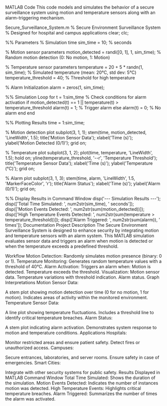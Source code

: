 MATLAB Code
This code models and simulates the behavior of a secure surveillance system using motion and temperature sensors along with an alarm-triggering mechanism.

Secure_Surveillance_System.m
% Secure Environment Surveillance System
% Designed for hospital and campus applications
clear; clc;

%% Parameters
% Simulation time
sim_time = 10; % seconds

% Motion sensor parameters
motion_detected = randi([0, 1], 1, sim_time); % Random motion detection (0: No motion, 1: Motion)

% Temperature sensor parameters
temperature = 20 + 5 * randn(1, sim_time); % Simulated temperature (mean: 20°C, std dev: 5°C)
temperature_threshold = 40; % Threshold for high temperature

% Alarm Initialization
alarm = zeros(1, sim_time);

%% Simulation Loop
for t = 1:sim_time
    % Check conditions for alarm activation
    if motion_detected(t) == 1 || temperature(t) > temperature_threshold
        alarm(t) = 1; % Trigger alarm
    else
        alarm(t) = 0; % No alarm
    end
end

%% Plotting Results
time = 1:sim_time;

% Motion detection plot
subplot(3, 1, 1);
stem(time, motion_detected, 'LineWidth', 1.5);
title('Motion Sensor Data');
xlabel('Time (s)'); ylabel('Motion Detected (0/1)');
grid on;

% Temperature plot
subplot(3, 1, 2);
plot(time, temperature, 'LineWidth', 1.5);
hold on;
yline(temperature_threshold, '--r', 'Temperature Threshold');
title('Temperature Sensor Data');
xlabel('Time (s)'); ylabel('Temperature (°C)');
grid on;

% Alarm plot
subplot(3, 1, 3);
stem(time, alarm, 'LineWidth', 1.5, 'MarkerFaceColor', 'r');
title('Alarm Status');
xlabel('Time (s)'); ylabel('Alarm (0/1)');
grid on;

%% Display Results in Command Window
disp('--- Simulation Results ---');
disp(['Total Time Simulated: ', num2str(sim_time), ' seconds']);
disp(['Motion Events Detected: ', num2str(sum(motion_detected))]);
disp(['High Temperature Events Detected: ', num2str(sum(temperature > temperature_threshold))]);
disp(['Alarm Triggered: ', num2str(sum(alarm)), ' times']);
Documentation
Project Description
The Secure Environment Surveillance System is designed to enhance security by integrating motion and temperature sensors with an alarm system. This MATLAB simulation evaluates sensor data and triggers an alarm when motion is detected or when the temperature exceeds a predefined threshold.

Workflow
Motion Detection: Randomly simulates motion presence (binary: 0 or 1).
Temperature Monitoring: Generates random temperature values with a threshold of 40°C.
Alarm Activation: Triggers an alarm when:
Motion is detected.
Temperature exceeds the threshold.
Visualization:
Motion sensor data.
Temperature variations with threshold indication.
Alarm status.
Graph Interpretations
Motion Sensor Data:

A stem plot showing motion detection over time (0 for no motion, 1 for motion).
Indicates areas of activity within the monitored environment.
Temperature Sensor Data:

A line plot showing temperature fluctuations.
Includes a threshold line to identify critical temperature breaches.
Alarm Status:

A stem plot indicating alarm activation.
Demonstrates system response to motion and temperature conditions.
Applications
Hospitals:

Monitor restricted areas and ensure patient safety.
Detect fires or unauthorized access.
Campuses:

Secure entrances, laboratories, and server rooms.
Ensure safety in case of emergencies.
Smart Cities:

Integrate with other security systems for public safety.
Results Displayed in MATLAB Command Window
Total Time Simulated: Shows the duration of the simulation.
Motion Events Detected: Indicates the number of instances motion was detected.
High Temperature Events: Highlights critical temperature breaches.
Alarm Triggered: Summarizes the number of times the alarm was activated.
